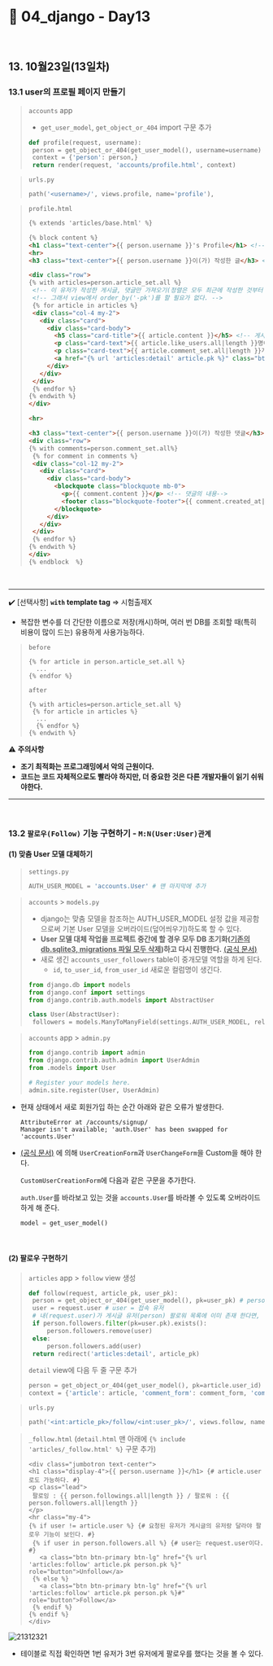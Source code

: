 # :notebook_with_decorative_cover: 04_django - Day13

<br>

## 13. 10월23일(13일차)

### 13.1 user의 프로필 페이지 만들기

> `accounts` app
>
> - `get_user_model`, `get_object_or_404` import 구문 추가
>
> ```python
> def profile(request, username):
>  person = get_object_or_404(get_user_model(), username=username)
>  context = {'person': person,}
>  return render(request, 'accounts/profile.html', context)
> ```

> `urls.py`
>
> ```python
> path('<username>/', views.profile, name='profile'),
> ```

> `profile.html`
>
> ```html
> {% extends 'articles/base.html' %}
> 
> {% block content %}
> <h1 class="text-center">{{ person.username }}'s Profile</h1> <!-- username -->
> <hr>
> <h3 class="text-center">{{ person.username }}이(가) 작성한 글</h3> <!-- username -->
> 
> <div class="row">
> {% with articles=person.article_set.all %}
>  <!-- 이 유저가 작성한 게시글, 댓글만 가져오기(정렬은 모두 최근에 작성한 것부터 => models.py에서 이미 최신순으로 가져올 수 있게 모델링되어 있다.) -->
>  <!-- 그래서 view에서 order_by('-pk')를 할 필요가 없다. -->
>  {% for article in articles %}
>  <div class="col-4 my-2">
>    <div class="card">
>      <div class="card-body">
>        <h5 class="card-title">{{ article.content }}</h5> <!-- 게시글 내용 -->
>        <p class="card-text">{{ article.like_users.all|length }}명이 좋아하는 글</p> <!-- article.like_users.count도 가능 -->
>        <p class="card-text">{{ article.comment_set.all|length }}개의 댓글</p> <!-- article.comment_set.count도 가능 -->
>        <a href="{% url 'articles:detail' article.pk %}" class="btn btn-primary">Go to article</a> <!-- 게시글 보기(link 설정) -->
>      </div>
>    </div>
>  </div>
>  {% endfor %}
> {% endwith %}
> </div>
> 
> <hr>
> 
> <h3 class="text-center">{{ person.username }}이(가) 작성한 댓글</h3>
> <div class="row">
> {% with comments=person.comment_set.all%}
>  {% for comment in comments %}
>  <div class="col-12 my-2">
>    <div class="card">
>      <div class="card-body">
>        <blockquote class="blockquote mb-0">
>          <p>{{ comment.content }}</p> <!-- 댓글의 내용-->
>          <footer class="blockquote-footer">{{ comment.created_at|date:"SHORT_DATE_FORMAT" }}</footer> <!-- 댓글의 작성 날짜 -->
>        </blockquote>
>      </div>
>    </div>
>  </div>
>  {% endfor %}
> {% endwith %}
> </div>
> {% endblock  %}
> ```

<br>

---

:heavy_check_mark: [선택사항] <b>`with` template tag</b> => 시험출제X

- 복잡한 변수를 더 간단한 이름으로 저장(캐시)하며, 여러 번 DB를 조회할 때(특히 비용이 많이 드는) 유용하게 사용가능하다.

> `before`
>
> ```django
> {% for article in person.article_set.all %}
> 	...
> {% endfor %}
> ```
>
> `after`
>
> ```django
> {% with articles=person.article_set.all %}
>  {% for article in articles %}
> 	...
> 	{% endfor %}
> {% endwith %}
> ```

:warning: <b>주의사항</b>

- <b>조기 최적화는 프로그래밍에서 악의 근원이다.</b>
- <b>코드는 코드 자체적으로도 빨라야 하지만, 더 중요한 것은 다른 개발자들이 읽기 쉬워야한다.</b>

---

<br>

### 13.2 `팔로우(Follow)` 기능 구현하기 - `M:N(User:User)관계`

#### (1) 맞춤 User 모델 대체하기

> `settings.py`
>
> ```python
> AUTH_USER_MODEL = 'accounts.User' # 맨 마지막에 추가
> ```

> `accounts` > `models.py`
>
> - django는 맞춤 모델을 참조하는 AUTH_USER_MODEL 설정 값을 제공함으로써 기본 User 모델을 오버라이드(덮어씌우기)하도록 할 수 있다.
> - <b>User 모델 대체 작업을 프로젝트 중간에 할 경우 모두 DB 초기화(<u>기존의 db.sqlite3, migrations 파일 모두 삭제</u>)하고 다시 진행한다.</b> <a href=" https://docs.djangoproject.com/ko/2.2/topics/auth/customizing/#substituting-a-custom-user-model" target="_blank">(공식 문서)</a>
> - 새로 생긴 `accounts_user_followers` table이 중개모델 역할을 하게 된다.
>   - `id`, `to_user_id`, `from_user_id` 새로운 컬럼명이 생긴다.
>
> ```python
> from django.db import models
> from django.conf import settings
> from django.contrib.auth.models import AbstractUser
> 
> class User(AbstractUser):
>  followers = models.ManyToManyField(settings.AUTH_USER_MODEL, related_name="followings")
> ```

> `accounts` app > `admin.py`
>
> ```python
> from django.contrib import admin
> from django.contrib.auth.admin import UserAdmin
> from .models import User
> 
> # Register your models here.
> admin.site.register(User, UserAdmin)
> ```

- 현재 상태에서 새로 회원가입 하는 순간 아래와 같은 오류가 발생한다.

  ```
  AttributeError at /accounts/signup/
  Manager isn't available; 'auth.User' has been swapped for 'accounts.User'
  ```

- <a href=" https://docs.djangoproject.com/ko/2.2/topics/auth/customizing/#custom-users-and-the-built-in-auth-forms" target="_blank">(공식 문서)</a> 에 의해 `UserCreationForm`과 `UserChangeForm`을 Custom을 해야 한다.

  `CustomUserCreationForm`에 다음과 같은 구문을 추가한다.

  `auth.User`를 바라보고 있는 것을 `accounts.User`를 바라볼 수 있도록 오버라이드 하게 해 준다.

  ```python
  model = get_user_model()
  ```

<br>

#### (2) 팔로우 구현하기

> `articles` app > `follow` view 생성
>
> ```python
> def follow(request, article_pk, user_pk):
>  person = get_object_or_404(get_user_model(), pk=user_pk) # person = 게시글 유저
>  user = request.user # user = 접속 유저
>  # 내(request.user)가 게시글 유저(person) 팔로워 목록에 이미 존재 한다면,
>  if person.followers.filter(pk=user.pk).exists():
>      person.followers.remove(user)
>  else:
>      person.followers.add(user)
>  return redirect('articles:detail', article_pk)
> ```
>
> `detail` view에 다음 두 줄 구문 추가
>
> ```python
> person = get_object_or_404(get_user_model(), pk=article.user_id) # template에서 person을 사용하기 위해 추가함
> context = {'article': article, 'comment_form': comment_form, 'comments': comments, 'person': person,}
> ```

> `urls.py`
>
> ```python
> path('<int:article_pk>/follow/<int:user_pk>/', views.follow, name='follow'),
> ```

> `_follow.html` (`detail.html` 맨 아래에 `{% include 'articles/_follow.html' %}` 구문 추가)
>
> ```django
> <div class="jumbotron text-center">
> <h1 class="display-4">{{ person.username }}</h1> {# article.user로도 가능하다. #}
> <p class="lead">
>  팔로잉 : {{ person.followings.all|length }} / 팔로워 : {{ person.followers.all|length }}
> </p>
> <hr class="my-4">
> {% if user != article.user %} {# 요청된 유저가 게시글의 유저랑 달라야 팔로우 기능이 보인다. #}
>  {% if user in person.followers.all %} {# user는 request.user이다. #}
>    <a class="btn btn-primary btn-lg" href="{% url 'articles:follow' article.pk person.pk %}" role="button">Unfollow</a>
>  {% else %}
>    <a class="btn btn-primary btn-lg" href="{% url 'articles:follow' article.pk person.pk %}#" role="button">Follow</a>
>  {% endif %}
> {% endif %}
> </div>
> ```

![21312321](https://user-images.githubusercontent.com/52685250/67360060-e6112800-f59f-11e9-80ce-17c55a8efe64.JPG)

- 테이블로 직접 확인하면 1번 유저가 3번 유저에게 팔로우를 했다는 것을 볼 수 있다.